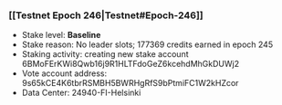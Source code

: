 ### [[Testnet Epoch 246|Testnet#Epoch-246]]
* Stake level: **Baseline**
* Stake reason: No leader slots; 177369 credits earned in epoch 245
* Staking activity: creating new stake account 6BMoFErKWi8Qwb16j9R1HLTFdoGeZ6kcehdMhGkDUWj2
* Vote account address: 9s65kCE4K6tbrRSMBH5BWRHgRfS9bPtmiFC1W2kHZcor
* Data Center: 24940-FI-Helsinki